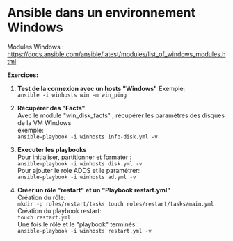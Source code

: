 # Ansible dans un environnement Windows
Modules Windows :<br/>
https://docs.ansible.com/ansible/latest/modules/list_of_windows_modules.html<br/>

**Exercices:**<br/>
1. **Test de la connexion avec un hosts "Windows"**
Exemple:<br/>
``
ansible -i winhosts win -m win_ping
``<br/>
2. **Récupérer des "Facts"**<br/>
Avec le module "win_disk_facts" , récupérer les paramètres des disques de la VM Windows<br/>
exemple:<br/>
``
ansible-playbook -i winhosts info-disk.yml -v
``<br/>

3. **Executer les playbooks**<br/>
Pour initialiser, partitionner et formater :<br/>
``
ansible-playbook -i winhosts disk.yml -v
``<br/>
Pour ajouter le role ADDS et le paramétrer: <br/>
``
ansible-playbook -i winhosts ad.yml -v
``<br/>

4. **Créer un rôle "restart" et un "Playbook restart.yml"**<br/>
Création du rôle:<br/>
``
mkdir -p roles/restart/tasks
touch roles/restart/tasks/main.yml
``<br/>
Création du playbook restart:<br/>
``
touch restart.yml
``<br/>
Une fois le rôle et le "playbook" terminés :<br/>
``
ansible-playbook -i winhosts restart.yml -v
``<br/>